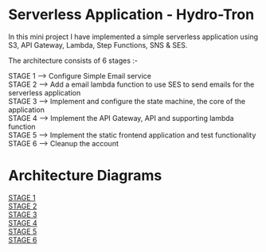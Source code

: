 # Serverless Application - Hydro-Tron
In this mini project I have implemented a simple serverless application using S3, API Gateway, Lambda, Step Functions, SNS & SES.

The architecture consists of 6 stages :-

STAGE 1 --> Configure Simple Email service <br />
STAGE 2 --> Add a email lambda function to use SES to send emails for the serverless application <br />
STAGE 3 --> Implement and configure the state machine, the core of the application <br />
STAGE 4 --> Implement the API Gateway, API and supporting lambda function <br />
STAGE 5 --> Implement the static frontend application and test functionality <br />
STAGE 6 --> Cleanup the account

# Architecture Diagrams
[STAGE 1](images/ARCHITECTURE-STAGE1.png)<br />
[STAGE 2](images/ARCHITECTURE-STAGE2.png)<br />
[STAGE 3](ARCHITECTURE-STAGE3.png)<br />
[STAGE 4](ARCHITECTURE-STAGE4.png)<br />
[STAGE 5](ARCHITECTURE-STAGE5.png)<br />
[STAGE 6](ARCHITECTURE-STAGE6-ENDSTATE.png)<br />

